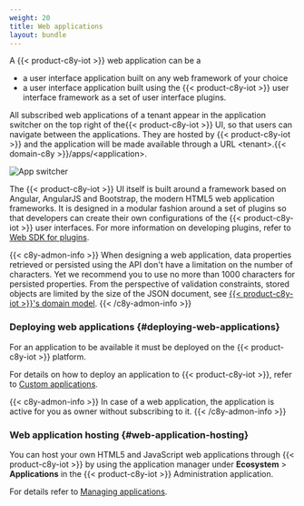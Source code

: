 ```yaml
---
weight: 20
title: Web applications
layout: bundle
---
```


A {{< product-c8y-iot >}} web application can be a

* a user interface application built on any web framework of your choice
* a user interface application built using the {{< product-c8y-iot >}} user interface framework as a set of user interface plugins.

All subscribed web applications of a tenant appear in the application switcher on the top right of the{{< product-c8y-iot >}} UI, so that users can navigate between the applications. They are hosted by {{< product-c8y-iot >}} and the application will be made available through a URL &lt;tenant&gt;.{{< domain-c8y >}}/apps/&lt;application&gt;.

<img src="/images/users-guide/Administration/admin-app-switcher.png" alt="App switcher">

The {{< product-c8y-iot >}} UI itself is built around a framework based on Angular, AngularJS and Bootstrap, the modern HTML5 web application frameworks. It is designed in a modular fashion around a set of plugins so that developers can create their own configurations of the {{< product-c8y-iot >}} user interfaces. For more information on developing plugins, refer to [Web SDK for plugins](/web/websdk-introduction).

{{< c8y-admon-info >}}
When designing a web application, data properties retrieved or persisted using the API don't have a limitation on the number of characters. Yet we recommend you to use no more than 1000 characters for persisted properties. From the perspective of validation constraints, stored objects are limited by the size of the JSON document, see [{{< product-c8y-iot >}}'s domain model](/concepts/domain-model/#fragments).
{{< /c8y-admon-info >}}

### Deploying web applications {#deploying-web-applications}

For an application to be available it must be deployed on the {{< product-c8y-iot >}} platform.

For details on how to deploy an application to {{< product-c8y-iot >}}, refer to [Custom applications](/standard-tenant/ecosystem/#custom-applications).

{{< c8y-admon-info >}}
In case of a web application, the application is active for you as owner without subscribing to it.
{{< /c8y-admon-info >}}

### Web application hosting {#web-application-hosting}

You can host your own HTML5 and JavaScript web applications through {{< product-c8y-iot >}} by using the application manager under **Ecosystem** > **Applications** in the {{< product-c8y-iot >}} Administration application.

For details refer to [Managing applications](/standard-tenant/ecosystem/#managing-applications).

